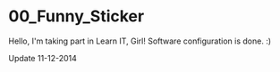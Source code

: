 00_Funny_Sticker
================
Hello, 
I'm taking part in Learn IT, Girl!
Software configuration is done.
:)

Update 11-12-2014
